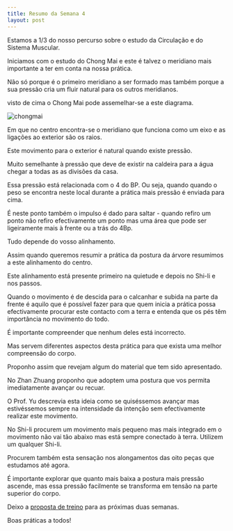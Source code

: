 ```yaml
---
title: Resumo da Semana 4
layout: post
---
```


Estamos a 1/3 do nosso percurso sobre o estudo da Circulação e do Sistema Muscular. 

Iniciamos com o estudo do Chong Mai e este é talvez o meridiano mais importante a ter em conta na nossa prática. 

Não só porque é o primeiro meridiano a ser formado mas também porque a sua pressão cria um fluir natural para os outros meridianos.

visto de cima o Chong Mai pode assemelhar-se a este diagrama.

![chongmai](https://s3-eu-west-1.amazonaws.com/ckdojo-habits/HaMar2014/avancadas/chongmai.tiff)

Em que no centro encontra-se o meridiano que funciona como um eixo e as ligações ao exterior são os raios. 

Este movimento para o exterior é natural quando existe pressão.

Muito semelhante à pressão que deve de existir na caldeira para a água chegar a todas as as divisões da casa.  

Essa pressão está relacionada com o 4 do BP. Ou seja, quando quando o peso se encontra neste local durante a prática mais pressão é enviada para cima. 

É neste ponto também o impulso é dado para saltar - quando refiro um ponto não refiro efectivamente um ponto mas uma área que pode ser ligeiramente mais à frente ou a trás do 4Bp. 

Tudo depende do vosso alinhamento.

Assim quando queremos resumir a prática da postura da árvore resumimos a este alinhamento do centro. 

Este alinhamento está presente primeiro na quietude e depois no Shi-li e nos passos.

Quando o movimento é de descida para o calcanhar e subida na parte da frente é aquilo que é possível fazer para que quem inicia a prática possa efectivamente procurar este contacto com a terra e entenda que os pés têm importância no movimento do todo. 

É importante compreender que nenhum deles está incorrecto.

Mas servem diferentes aspectos desta prática para que exista uma melhor compreensão do corpo.

Proponho assim que revejam algum do material que tem sido apresentado.

No Zhan Zhuang proponho que adoptem uma postura que vos permita imediatamente avançar ou recuar. 

O Prof. Yu descrevia esta ideia como se quiséssemos avançar mas estivéssemos sempre na intensidade da intenção sem efectivamente realizar este movimento. 

No Shi-li procurem um movimento mais pequeno mas mais integrado em o movimento não vai tão abaixo mas está sempre conectado à terra. Utilizem um qualquer Shi-li. 

Procurem também esta sensação nos alongamentos das oito peças que estudamos até agora.

É importante explorar que quanto mais baixa a postura mais pressão ascende, mas essa pressão facilmente se transforma em tensão na parte superior do corpo.

Deixo a [proposta de treino](https://s3-eu-west-1.amazonaws.com/ckdojo-habits/HaMar2014/avancadas/asemana4-6.pdf) para as próximas duas semanas. 
    
Boas práticas a todos!











